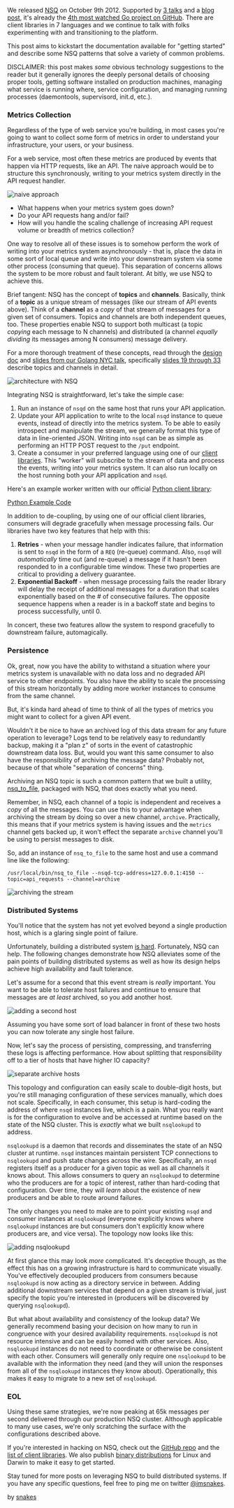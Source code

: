 We released [NSQ][nsq] on October 9th 2012. Supported by [3
talks][golang_slides] and a [blog post][blog_post], it's already the [4th most
watched Go project on GitHub][go_github]. There are client libraries in 7
languages and we continue to talk with folks experimenting with and
transitioning to the platform.

This post aims to kickstart the documentation available for "getting started"
and describe some NSQ patterns that solve a variety of common problems.

DISCLAIMER: this post makes *some* obvious technology suggestions to the
reader but it generally ignores the deeply personal details of choosing proper
tools, getting software installed on production machines, managing what
service is running where, service configuration, and managing running
processes (daemontools, supervisord, init.d, etc.).

### Metrics Collection

Regardless of the type of web service you're building, in most cases you're
going to want to collect some form of metrics in order to understand your
infrastructure, your users, or your business.

For a web service, most often these metrics are produced by events that happen
via HTTP requests, like an API. The naive approach would be to structure
this synchronously, writing to your metrics system directly in the API request
handler.

![naive approach](http://media.tumblr.com/tumblr_mf74kh5r4P1qj3yp2.png)

 * What happens when your metrics system goes down?
 * Do your API requests hang and/or fail?
 * How will you handle the scaling challenge of increasing API request volume
   or breadth of metrics collection?

One way to resolve all of these issues is to somehow perform the work of
writing into your metrics system asynchronously - that is, place the data in
some sort of local queue and write into your downstream system via some other
process (consuming that queue). This separation of concerns allows the system
to be more robust and fault tolerant. At bitly, we use NSQ to achieve this.

Brief tangent: NSQ has the concept of **topics** and **channels**. Basically,
think of a **topic** as a unique stream of messages (like our stream of API
events above). Think of a **channel** as a *copy* of that stream of messages
for a given set of consumers. Topics and channels are both independent queues,
too. These properties enable NSQ to support both multicast (a topic *copying*
each message to N channels) and distributed (a channel *equally dividing* its
messages among N consumers) message delivery.

For a more thorough treatment of these concepts, read through the [design
doc][design_doc] and [slides from our Golang NYC talk][golang_slides],
specifically [slides 19 through 33][channel_slides] describe topics and
channels in detail.

![architecture with NSQ](http://media.tumblr.com/tumblr_mf74ktpfpP1qj3yp2.png)

Integrating NSQ is straightforward, let's take the simple case:

 1. Run an instance of `nsqd` on the same host that runs your API application.
 2. Update your API application to write to the local `nsqd` instance to 
    queue events, instead of directly into the metrics system.  To be able 
    to easily introspect and manipulate the stream, we generally format this
    type of data in line-oriented JSON.  Writing into `nsqd` can be as simple
    as performing an HTTP POST request to the `/put` endpoint.
 3. Create a consumer in your preferred language using one of our 
    [client libraries][client_libs].  This "worker" will subscribe to the 
    stream of data and process the events, writing into your metrics system. 
    It can also run locally on the host running both your API application 
    and `nsqd`.

Here's an example worker written with our official [Python client
library][pynsq]:

<a class="gist" href="https://gist.github.com/4331602">Python Example Code</a>

In addition to de-coupling, by using one of our official client libraries,
consumers will degrade gracefully when message processing fails.  Our libraries 
have two key features that help with this:

 1. **Retries** - when your message handler indicates failure, that information is
    sent to `nsqd` in the form of a `REQ` (re-queue) command.  Also, `nsqd` will
    *automatically* time out (and re-queue) a message if it hasn't been responded 
    to in a configurable time window.  These two properties are critical to 
    providing a delivery guarantee.
 2. **Exponential Backoff** - when message processing fails the reader library will
    delay the receipt of additional messages for a duration that scales 
    exponentially based on the # of consecutive failures.  The opposite sequence
    happens when a reader is in a backoff state and begins to process
    successfully, until 0.

In concert, these two features allow the system to respond gracefully to 
downstream failure, automagically.

### Persistence

Ok, great, now you have the ability to withstand a situation where your
metrics system is unavailable with no data loss and no degraded API service to
other endpoints. You also have the ability to scale the processing of this
stream horizontally by adding more worker instances to consume from the same
channel.

But, it's kinda hard ahead of time to think of all the types of metrics you
might want to collect for a given API event.

Wouldn't it be nice to have an archived log of this data stream for any future
operation to leverage? Logs tend to be relatively easy to redundantly backup,
making it a "plan z" of sorts in the event of catastrophic downstream data
loss. But, would you want this same consumer to also have the responsibility
of archiving the message data? Probably not, because of that whole "separation
of concerns" thing.

Archiving an NSQ topic is such a common pattern that we built a
utility, [nsq_to_file][nsq_to_file], packaged with NSQ, that does
exactly what you need.

Remember, in NSQ, each channel of a topic is independent and receives a
*copy* of all the messages. You can use this to your advantage when archiving
the stream by doing so over a new channel, `archive`. Practically, this means
that if your metrics system is having issues and the `metrics` channel gets
backed up, it won't effect the separate `archive` channel you'll be using to
persist messages to disk.

So, add an instance of `nsq_to_file` to the same host and use a command line
like the following:

```
/usr/local/bin/nsq_to_file --nsqd-tcp-address=127.0.0.1:4150 --topic=api_requests --channel=archive
```

![archiving the stream](http://media.tumblr.com/tumblr_mf74l5RqlZ1qj3yp2.png)

### Distributed Systems

You'll notice that the system has not yet evolved beyond a single production
host, which is a glaring single point of failure.

Unfortunately, building a distributed system [is hard][dist_link].
Fortunately, NSQ can help. The following changes demonstrate how
NSQ alleviates some of the pain points of building distributed systems
as well as how its design helps achieve high availability and fault tolerance.

Let's assume for a second that this event stream is *really* important. You
want to be able to tolerate host failures and continue to ensure that messages
are *at least* archived, so you add another host.

![adding a second host](http://media.tumblr.com/tumblr_mf74lmYhZa1qj3yp2.png)

Assuming you have some sort of load balancer in front of these two hosts you
can now tolerate any single host failure.

Now, let's say the process of persisting, compressing, and transferring these
logs is affecting performance. How about splitting that responsibility off to
a tier of hosts that have higher IO capacity?

![separate archive hosts](http://media.tumblr.com/tumblr_mf74m0JHMi1qj3yp2.png)

This topology and configuration can easily scale to double-digit hosts, but
you're still managing configuration of these services manually, which does not
scale. Specifically, in each consumer, this setup is hard-coding the address
of where `nsqd` instances live, which is a pain. What you really want is for
the configuration to evolve and be accessed at runtime based on the state of
the NSQ cluster. This is *exactly* what we built `nsqlookupd` to
address.

`nsqlookupd` is a daemon that records and disseminates the state of an NSQ
cluster at runtime. `nsqd` instances maintain persistent TCP connections to
`nsqlookupd` and push state changes across the wire. Specifically, an `nsqd`
registers itself as a producer for a given topic as well as all channels it
knows about. This allows consumers to query an `nsqlookupd` to determine who
the producers are for a topic of interest, rather than hard-coding that
configuration. Over time, they will *learn* about the existence of new
producers and be able to route around failures.

The only changes you need to make are to point your existing `nsqd` and
consumer instances at `nsqlookupd` (everyone explicitly knows where
`nsqlookupd` instances are but consumers don't explicitly know where
producers are, and vice versa). The topology now looks like this:

![adding nsqlookupd](http://media.tumblr.com/edb403d38fc2bcc727b8655ea70eb3a7/tumblr_inline_mf8sfr2sp41qj3yp2.png)

At first glance this may look *more* complicated. It's deceptive though, as
the effect this has on a growing infrastructure is hard to communicate
visually. You've effectively decoupled producers from consumers because
`nsqlookupd` is now acting as a directory service in between. Adding
additional downstream services that depend on a given stream is trivial, just
specify the topic you're interested in (producers will be discovered by
querying `nsqlookupd`).

But what about availability and consistency of the lookup data? We generally
recommend basing your decision on how many to run in congruence with your
desired availability requirements. `nsqlookupd` is not resource intensive and
can be easily homed with other services. Also, `nsqlookupd` instances do not
need to coordinate or otherwise be consistent with each other. Consumers will
generally only require one `nsqlookupd` to be available with the information
they need (and they will union the responses from all of the `nsqlookupd`
instances they know about). Operationally, this makes it easy to migrate to a
new set of `nsqlookupd`.

### EOL

Using these same strategies, we're now peaking at 65k messages per second
delivered through our production NSQ cluster. Although applicable to many
use cases, we're only scratching the surface with the configurations described
above.

If you're interested in hacking on NSQ, check out the [GitHub repo][nsq] and
the [list of client libraries][client_libs]. We also publish [binary
distributions][binary] for Linux and Darwin to make it easy to get started.

Stay tuned for more posts on leveraging NSQ to build distributed systems. If
you have any specific questions, feel free to ping me on twitter
[@imsnakes][imsnakes].

<div class="postmeta"> by <a href="http://twitter.com/imsnakes">snakes</a></div>

[channel_slides]: https://speakerdeck.com/snakes/nsq-nyc-golang-meetup?slide=19
[binary]: https://github.com/bitly/nsq/downloads
[client_libs]: https://github.com/bitly/nsq#client-libraries
[blog_post]: http://word.bitly.com/post/33232969144/nsq
[design_doc]: https://github.com/bitly/nsq/blob/master/docs/design.md
[golang_slides]: https://speakerdeck.com/snakes/nsq-nyc-golang-meetup
[pynsq]: https://github.com/bitly/pynsq
[nsq]: https://github.com/bitly/nsq
[nsq_to_file]: https://github.com/bitly/nsq/blob/master/examples/nsq_to_file/nsq_to_file.go
[dist_link]: https://twitter.com/b6n/status/276909760010387456
[imsnakes]: https://twitter.com/imsnakes
[go_github]: https://github.com/languages/Go/most_watched
